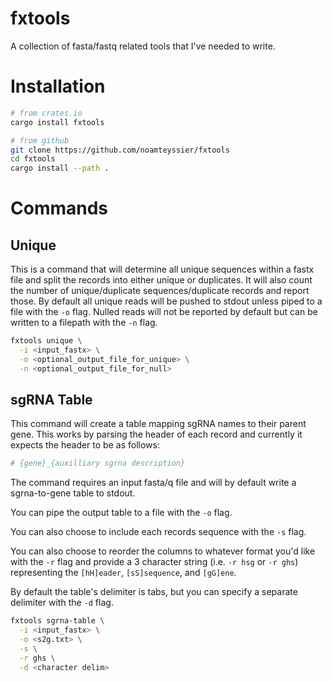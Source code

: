 # fxtools
A collection of fasta/fastq related tools that I've needed to write. 

# Installation
```bash
# from crates.io
cargo install fxtools

# from github
git clone https://github.com/noamteyssier/fxtools
cd fxtools
cargo install --path .
```

# Commands

## Unique
This is a command that will determine all unique sequences within a fastx file and split the records into either unique or duplicates.
It will also count the number of unique/duplicate sequences/duplicate records and report those.
By default all unique reads will be pushed to stdout unless piped to a file with the `-o` flag.
Nulled reads will not be reported by default but can be written to a filepath with the `-n` flag.

```bash
fxtools unique \
  -i <input_fastx> \
  -o <optional_output_file_for_unique> \
  -n <optional_output_file_for_null>
```

## sgRNA Table
This command will create a table mapping sgRNA names to their parent gene. 
This works by parsing the header of each record and currently it expects the header to be as follows:
```bash
# {gene}_{auxilliary sgrna description}
```

The command requires an input fasta/q file and will by default write a sgrna-to-gene table to stdout.

You can pipe the output table to a file with the `-o` flag.

You can also choose to include each records sequence with the `-s` flag. 

You can also choose to reorder the columns to whatever format you'd like with the `-r` flag
and provide a 3 character string (i.e. `-r hsg` or `-r ghs`) representing the `[hH]eader`, 
`[sS]sequence`, and `[gG]ene`.

By default the table's delimiter is tabs, but you can specify a separate delimiter with the `-d` flag.

```bash
fxtools sgrna-table \
  -i <input_fastx> \
  -o <s2g.txt> \
  -s \
  -r ghs \
  -d <character delim>
```

